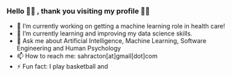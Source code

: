### Hello 👏🏽 , thank you visiting my profile ✌🏽

- 🔭 I’m currently working on getting a machine learning role in health care!
- 🌱 I’m currently learning and improving my data science skills.
- 💬 Ask me about Artificial Intelligence, Machine Learning, Software Engineering and Human Psychology  
- 📫 How to reach me: sahracton[at]gmail[dot]com
- ⚡ Fun fact: I play basketball and 
